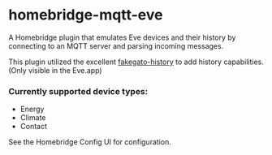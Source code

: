# homebridge-mqtt-eve

A Homebridge plugin that emulates Eve devices and their history by connecting to an MQTT server and parsing incoming
messages.

This plugin utilized the excellent [fakegato-history](https://github.com/simont77/fakegato-history) to add history
capabilities. (Only visible in the Eve.app)

### Currently supported device types:

- Energy
- Climate
- Contact

See the Homebridge Config UI for configuration.